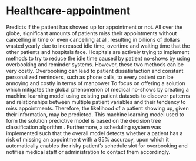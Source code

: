 # Healthcare-appointment
Predicts if the patient has showed up for appointment or not. 
All over the globe, significant amounts of patients miss their appointments without cancelling in time or even cancelling at all, resulting in billions of dollars wasted yearly due to increased idle time, overtime and waiting time that the other patients and hospitals face.
Hospitals are actively trying to implement methods to try to reduce the idle time caused by patient no-shows by using overbooking and reminder systems. 
However, these two methods can be very costly. Overbooking can lead to patient dissatisfaction and constant personalized reminders, such as phone calls, to every patient can be annoying and costly in terms of manpower
To focus on offering a solution which mitigates the global phenomenon of medical no-shows by creating a machine learning model using existing patient datasets to discover patterns and relationships between multiple patient variables and their tendency to miss appointments. Therefore, the likelihood of a patient showing up, given their information, may be predicted. 
This machine learning model used to form the solution predictive model is based on the decision tree classification algorithm
. Furthermore, a scheduling system was implemented such that the overall model detects whether a patient has a risk of missing an appointment with a 95% accuracy, upon which it automatically enables the risky patient’s schedule slot for overbooking and notifies medical staff or administration to contact them accordingly.
